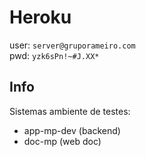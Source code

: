 # Heroku

user: `server@gruporameiro.com`    
pwd: `yzk6sPn!~#J.XX*`    

## Info
Sistemas ambiente de testes:  
- app-mp-dev (backend)
- doc-mp (web doc)